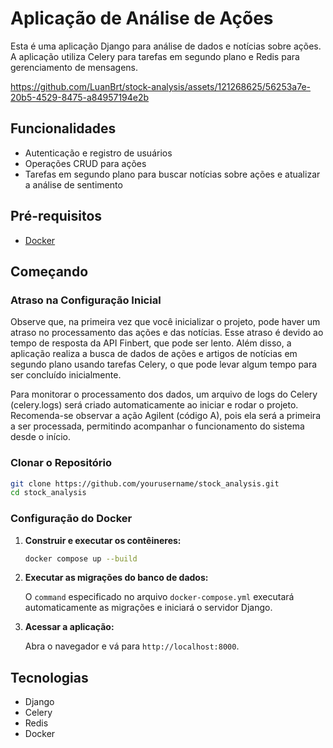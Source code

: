 # Aplicação de Análise de Ações

Esta é uma aplicação Django para análise de dados e notícias sobre ações. A aplicação utiliza Celery para tarefas em segundo plano e Redis para gerenciamento de mensagens.

https://github.com/LuanBrt/stock-analysis/assets/121268625/56253a7e-20b5-4529-8475-a84957194e2b



## Funcionalidades

- Autenticação e registro de usuários
- Operações CRUD para ações
- Tarefas em segundo plano para buscar notícias sobre ações e atualizar a análise de sentimento

## Pré-requisitos

- [Docker](https://www.docker.com/products/docker-desktop)

## Começando

### Atraso na Configuração Inicial

Observe que, na primeira vez que você inicializar o projeto, pode haver um atraso no processamento das ações e das notícias. Esse atraso é devido ao tempo de resposta da API Finbert, que pode ser lento. Além disso, a aplicação realiza a busca de dados de ações e artigos de notícias em segundo plano usando tarefas Celery, o que pode levar algum tempo para ser concluído inicialmente.

Para monitorar o processamento dos dados, um arquivo de logs do Celery (celery.logs) será criado automaticamente ao iniciar e rodar o projeto. Recomenda-se observar a ação Agilent (código A), pois ela será a primeira a ser processada, permitindo acompanhar o funcionamento do sistema desde o início.

### Clonar o Repositório

```sh
git clone https://github.com/yourusername/stock_analysis.git
cd stock_analysis
```

### Configuração do Docker

1. **Construir e executar os contêineres:**

    ```sh
    docker compose up --build
    ```

2. **Executar as migrações do banco de dados:**

    O `command` especificado no arquivo `docker-compose.yml` executará automaticamente as migrações e iniciará o servidor Django.

3. **Acessar a aplicação:**

    Abra o navegador e vá para `http://localhost:8000`.

## Tecnologias

- Django
- Celery
- Redis
- Docker
